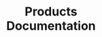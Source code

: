 ---
title: "Products <br> Documentation"
description: ""
image: "images/product-documentation.jpg"
keywords: [""]
draft: false
layout: "products-documentation"

products:
  - image: "images/prouduct-documentation/rte-1.jpg"
    content: |
      ## RTE
      {.h3}

      **Remote testing environment** is a hat designed for Orange Pi Zero board which runs specially crafted Linux distribution using the Yocto Project.

      We developed **rte** to enable programmers from around the world in low level firmware development without hassle of heavy [KVM switch](https://en.wikipedia.org/wiki/KVM_switch) interface.

      In result we have tool which makes easier work with firmware debugging tasks.

      [Datasheet v1.1.0](https://cloud.3mdeb.com/index.php/s/HArgg8jrDmASWGp)

      [Datasheet v1.0.0](https://cloud.3mdeb.com/index.php/s/NQCAHopjSpMGT9z)

      [Schematics](https://github.com/3mdeb/rte-schematics/blob/master/rte.pdf)

      [Protectli Flashing Manual](https://cloud.3mdeb.com/index.php/s/NQCAHopjSpMGT9z)

  - image: "images/open-source-hardware/tpm-2.png"
    content: |
      ## TPM2
      {.h3}

      **TPM2** is a **Trusted Platform Module** for securing hardware through integrated cryptographic keys. This product has achieved CC EAL4+ certification and serves as a basis for other TPM products and firmware upgrades.

      [Datasheet](https://www.infineon.com/dgdl/Infineon-data-sheet-SLB9665_2.0_Rev1.2-DS-v01_02-EN.pdf?fileId=5546d462689a790c016929d1d3054feb)

  - image: "images/prouduct-documentation/muxpi-open-hardware-device.png"
    content: |
      ## muxPi
      {.h3}

      **MuxPi** is an open-hardware and open-software small board designed to aid remote automation testing. It features remote validation of the connected platform at the same time reducing necessary external connections to a minimum.

      [Datasheet](https://cloud.3mdeb.com/index.php/s/QgqnFLnm2XKy2yw)

  - image: "images/open-source-hardware/OpenVizsla-usb2.0-analyzer.png"
    content: |
      ## OpenVizsla
      {.h3}

      **OpenVizsla** is an Open Hardware FPGA-based USB analyzer. It can be used for developing USB hardware and drivers or reverse engineering projects.

      One of the useful application of **OpenVizsla** is a collection of bursty data that is possible by special buffer memory.

      [Datasheet](https://cloud.3mdeb.com/index.php/s/jj2r8kwBYsNBgEW)

      [Schematics](http://openvizsla.org/images/ov_3.2_design.pdf)

  - image: "images/prouduct-documentation/vitrobian-crystal.jpg"
    content: |
      ## Vitrobian Crystal
      {.h3}

      The **Vitrobian Crystal** is a crypto-secure gateway for AWS IoT. It features multiple network connectivity options and communication interfaces. The gateway can be used as a standalone media center.

      [Datasheet](http://download.vitro.io/vitrobian_crystal_datasheet_181126H.pdf)
---